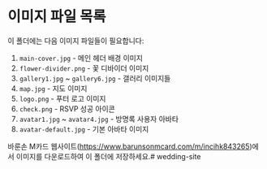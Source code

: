 # 이미지 파일 목록

이 폴더에는 다음 이미지 파일들이 필요합니다:

1. `main-cover.jpg` - 메인 헤더 배경 이미지
2. `flower-divider.png` - 꽃 디바이더 이미지
3. `gallery1.jpg` ~ `gallery6.jpg` - 갤러리 이미지들
4. `map.jpg` - 지도 이미지
5. `logo.png` - 푸터 로고 이미지
6. `check.png` - RSVP 성공 아이콘
7. `avatar1.jpg` ~ `avatar4.jpg` - 방명록 사용자 아바타
8. `avatar-default.jpg` - 기본 아바타 이미지

바룬손 M카드 웹사이트(https://www.barunsonmcard.com/m/incihk843265)에서 이미지를 다운로드하여 이 폴더에 저장하세요.#   w e d d i n g - s i t e  
 